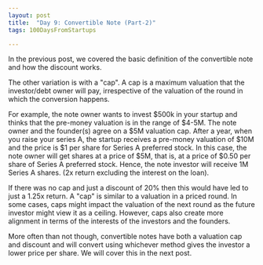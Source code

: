 ```yaml
---
layout: post
title:  "Day 9: Convertible Note (Part-2)"
tags: 100DaysFromStartups

---
```


In the previous post, we covered the basic definition of the convertible note and how the discount works. 



The other variation is with a "cap". A cap is a maximum valuation that the investor/debt owner will pay, irrespective of the valuation of the round in which the conversion happens. 



For example, the note owner wants to invest $500k in your startup and thinks that the pre-money valuation is in the range of $4-5M. The note owner and the founder(s) agree on a $5M valuation cap. After a year, when you raise your series A, the startup receives a pre-money valuation of $10M and the price is $1 per share for Series A preferred stock. In this case, the note owner will get shares at a price of $5M, that is, at a price of $0.50 per share of Series A preferred stock. Hence, the note investor will receive 1M Series A shares. (2x return excluding the interest on the loan). 



If there was no cap and just a discount of 20% then this would have led to just a 1.25x return. A "cap" is similar to a valuation in a priced round. In some cases, caps might impact the valuation of the next round as the future investor might view it as a ceiling. However, caps also create more alignment in terms of the interests of the investors and the founders. 



More often than not though, convertible notes have both a valuation cap and discount and will convert using whichever method gives the investor a lower price per share. We will cover this in the next post. 
